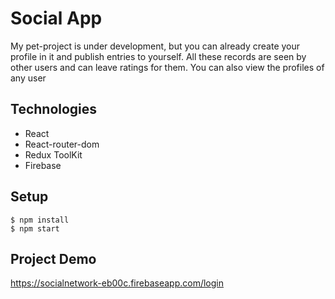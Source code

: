 # Social App

My pet-project is under development, but you can already create your profile in it and publish entries to yourself. All these records are seen by other users and can leave ratings for them. You can also view the profiles of any user

## Technologies

- React 
- React-router-dom
- Redux ToolKit
- Firebase

## Setup

```
$ npm install
$ npm start

```
## Project Demo
https://socialnetwork-eb00c.firebaseapp.com/login
